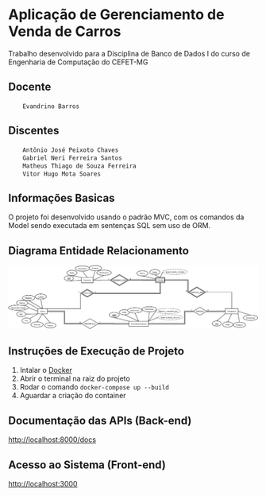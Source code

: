 # Aplicação de Gerenciamento de Venda de Carros
Trabalho desenvolvido para a Disciplina de Banco de Dados I do curso de Engenharia de Computação do CEFET-MG

## Docente
        Evandrino Barros

## Discentes
        Antônio José Peixoto Chaves
        Gabriel Neri Ferreira Santos
        Matheus Thiago de Souza Ferreira
        Vitor Hugo Mota Soares

## Informações Basicas
O projeto foi desenvolvido usando o padrão MVC, com os comandos da Model sendo executada em sentenças SQL sem uso de ORM.

## Diagrama Entidade Relacionamento
[![Diagrama ER](https://github.com/matheustheus27/venda_carros/blob/main/diagrama_er/diagrama_er.png)](https://github.com/matheustheus27/venda_carros/blob/main/diagrama_er/diagrama_er.png)

## Instruções de Execução de Projeto
1. Intalar o [Docker](https://www.docker.com/)
2. Abrir o terminal na raiz do projeto
3. Rodar o comando `docker-compose up --build`
4. Aguardar a criação do container

## Documentação das APIs (Back-end)
[http://localhost:8000/docs](http://localhost:8000/docs)

## Acesso ao Sistema (Front-end)
[http://localhost:3000](http://localhost:3000)